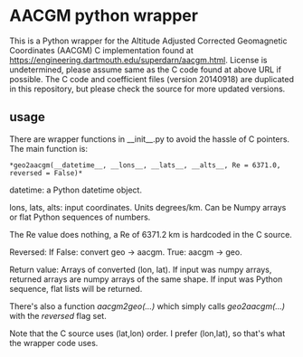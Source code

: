 # AACGM python wrapper

This is a Python wrapper for the Altitude Adjusted Corrected
Geomagnetic Coordinates (AACGM) C implementation found at
https://engineering.dartmouth.edu/superdarn/aacgm.html. License is
undetermined, please assume same as the C code found at above URL if
possible.  The C code and coefficient files (version 20140918) are
duplicated in this repository, but please check the source for more
updated versions.

## usage

There are wrapper functions in \_\_init\_\_.py to avoid the hassle of C
pointers. The main function is:

    *geo2aacgm(__datetime__, __lons__, __lats__, __alts__, Re = 6371.0, reversed = False)*

datetime: a Python datetime object.

lons, lats, alts: input coordinates. Units degrees/km. Can be Numpy
arrays or flat Python sequences of numbers.

The Re value does nothing, a Re of 6371.2 km is hardcoded in the C source.

Reversed: If False: convert geo -> aacgm. True: aacgm -> geo.

Return value: Arrays of converted (lon, lat). If input was numpy
arrays, returned arrays are numpy arrays of the same shape. If input
was Python sequence, flat lists will be returned.

There's also a function _aacgm2geo(…)_ which simply calls
_geo2aacgm(…)_ with the _reversed_ flag set.

Note that the C source uses (lat,lon) order. I prefer (lon,lat), so
that's what the wrapper code uses.


